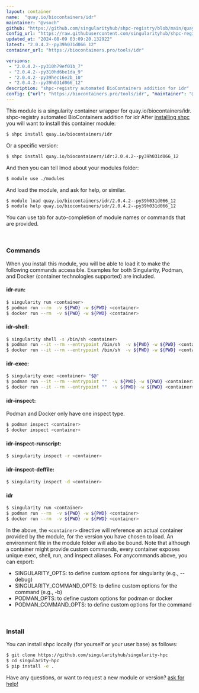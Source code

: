 ```yaml
---
layout: container
name:  "quay.io/biocontainers/idr"
maintainer: "@vsoch"
github: "https://github.com/singularityhub/shpc-registry/blob/main/quay.io/biocontainers/idr/container.yaml"
config_url: "https://raw.githubusercontent.com/singularityhub/shpc-registry/main/quay.io/biocontainers/idr/container.yaml"
updated_at: "2024-08-09 03:09:20.132922"
latest: "2.0.4.2--py39h031d066_12"
container_url: "https://biocontainers.pro/tools/idr"

versions:
 - "2.0.4.2--py310h79ef01b_7"
 - "2.0.4.2--py310hd6be1da_9"
 - "2.0.4.2--py39hec16e2b_10"
 - "2.0.4.2--py39h031d066_12"
description: "shpc-registry automated BioContainers addition for idr"
config: {"url": "https://biocontainers.pro/tools/idr", "maintainer": "@vsoch", "description": "shpc-registry automated BioContainers addition for idr", "latest": {"2.0.4.2--py39h031d066_12": "sha256:d6fb2a7eb69bb236278562d08fcd0b62bfbe2e887d330111c6aea1e42cb26caa"}, "tags": {"2.0.4.2--py310h79ef01b_7": "sha256:da07c884c7b8debefb1422a91c63a45647a029dd8e7b0674578d36bc5f03f5f9", "2.0.4.2--py310hd6be1da_9": "sha256:06d16c46e2ffb311eadb4ec7b6dd572a472b61ff0d7e851cfb00a5d124d4d306", "2.0.4.2--py39hec16e2b_10": "sha256:dda3970b287259f6de70d18b6c24f11eab3efdf0207175334e0c19b0f5df374f", "2.0.4.2--py39h031d066_12": "sha256:d6fb2a7eb69bb236278562d08fcd0b62bfbe2e887d330111c6aea1e42cb26caa"}, "docker": "quay.io/biocontainers/idr"}
---
```


This module is a singularity container wrapper for quay.io/biocontainers/idr.
shpc-registry automated BioContainers addition for idr
After [installing shpc](#install) you will want to install this container module:


```bash
$ shpc install quay.io/biocontainers/idr
```

Or a specific version:

```bash
$ shpc install quay.io/biocontainers/idr:2.0.4.2--py39h031d066_12
```

And then you can tell lmod about your modules folder:

```bash
$ module use ./modules
```

And load the module, and ask for help, or similar.

```bash
$ module load quay.io/biocontainers/idr/2.0.4.2--py39h031d066_12
$ module help quay.io/biocontainers/idr/2.0.4.2--py39h031d066_12
```

You can use tab for auto-completion of module names or commands that are provided.

<br>

### Commands

When you install this module, you will be able to load it to make the following commands accessible.
Examples for both Singularity, Podman, and Docker (container technologies supported) are included.

#### idr-run:

```bash
$ singularity run <container>
$ podman run --rm  -v ${PWD} -w ${PWD} <container>
$ docker run --rm  -v ${PWD} -w ${PWD} <container>
```

#### idr-shell:

```bash
$ singularity shell -s /bin/sh <container>
$ podman run --it --rm --entrypoint /bin/sh  -v ${PWD} -w ${PWD} <container>
$ docker run --it --rm --entrypoint /bin/sh  -v ${PWD} -w ${PWD} <container>
```

#### idr-exec:

```bash
$ singularity exec <container> "$@"
$ podman run --it --rm --entrypoint ""  -v ${PWD} -w ${PWD} <container> "$@"
$ docker run --it --rm --entrypoint ""  -v ${PWD} -w ${PWD} <container> "$@"
```

#### idr-inspect:

Podman and Docker only have one inspect type.

```bash
$ podman inspect <container>
$ docker inspect <container>
```

#### idr-inspect-runscript:

```bash
$ singularity inspect -r <container>
```

#### idr-inspect-deffile:

```bash
$ singularity inspect -d <container>
```



#### idr

```bash
$ singularity run <container>
$ podman run --rm  -v ${PWD} -w ${PWD} <container>
$ docker run --rm  -v ${PWD} -w ${PWD} <container>
```


In the above, the `<container>` directive will reference an actual container provided
by the module, for the version you have chosen to load. An environment file in the
module folder will also be bound. Note that although a container
might provide custom commands, every container exposes unique exec, shell, run, and
inspect aliases. For anycommands above, you can export:

 - SINGULARITY_OPTS: to define custom options for singularity (e.g., --debug)
 - SINGULARITY_COMMAND_OPTS: to define custom options for the command (e.g., -b)
 - PODMAN_OPTS: to define custom options for podman or docker
 - PODMAN_COMMAND_OPTS: to define custom options for the command

<br>

### Install

You can install shpc locally (for yourself or your user base) as follows:

```bash
$ git clone https://github.com/singularityhub/singularity-hpc
$ cd singularity-hpc
$ pip install -e .
```

Have any questions, or want to request a new module or version? [ask for help!](https://github.com/singularityhub/singularity-hpc/issues)